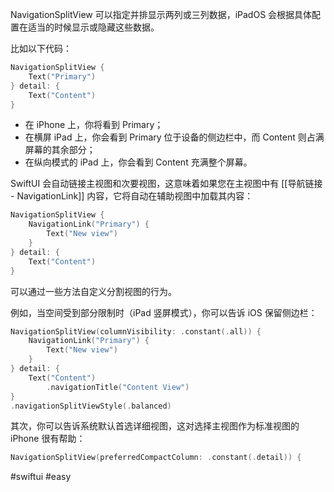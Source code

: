 NavigationSplitView 可以指定并排显示两列或三列数据，iPadOS 会根据具体配置在适当的时候显示或隐藏这些数据。

比如以下代码：

```swift
NavigationSplitView {
    Text("Primary")
} detail: {
    Text("Content")
}
```

- 在 iPhone 上，你将看到 Primary；
- 在横屏 iPad 上，你会看到 Primary 位于设备的侧边栏中，而 Content 则占满屏幕的其余部分；
- 在纵向模式的 iPad 上，你会看到 Content 充满整个屏幕。

SwiftUI 会自动链接主视图和次要视图，这意味着如果您在主视图中有 [[导航链接 - NavigationLink]] 内容，它将自动在辅助视图中加载其内容：

```swift
NavigationSplitView {
    NavigationLink("Primary") {
        Text("New view")
    }
} detail: {
    Text("Content")
}
```

可以通过一些方法自定义分割视图的行为。

例如，当空间受到部分限制时（iPad 竖屏模式），你可以告诉 iOS 保留侧边栏：

```swift
NavigationSplitView(columnVisibility: .constant(.all)) {
    NavigationLink("Primary") {
        Text("New view")
    }
} detail: {
    Text("Content")
        .navigationTitle("Content View")
}
.navigationSplitViewStyle(.balanced)
```

其次，你可以告诉系统默认首选详细视图，这对选择主视图作为标准视图的 iPhone 很有帮助：

```swift
NavigationSplitView(preferredCompactColumn: .constant(.detail)) {
```

#swiftui #easy 